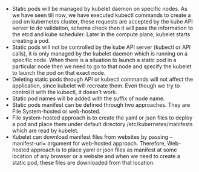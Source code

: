 - Static pods will be managed by kubelet daemon on specific nodes. As we have seen till now, we have executed kubectl commands to create a pod on kubernetes cluster, these requests are accepted  by the kube API server to do  validation, schema check then it will pass the information to the etcd and kube scheduler. Later in the compute plane, kubelet starts creating a pod.
- Static pods will not be controlled by the kube API server (kubectl or API calls),  it is only managed by the kubelet daemon which is running on a specific node. When there is a situation to launch a static pod in a particular node then we need to go to that node and specify the kubelet to launch the pod on that exact node.
- Deleting static pods through API or kubectl commands will not affect the application, since kubelet will recreate them. Even though we try to control it with the kubectl, it doesn't work. 
- Static pod names will be added with the suffix of node name. 
- Static pods manifest can be defined through two approaches. They are File System-hosted or web-hosted.
- File system-hosted approach is to create the yaml or json files to deploy a pod and place them under default directory /etc/kubernetes/manifests which are read by kubelet.
- Kubelet can download manifest files from websites by passing –manifest-url=<URL> argument for web-hosted approach. Therefore, Web-hosted approach is to place yaml or json files as manifest at some location of any browser or a website and when we need to create a static pod, these files are downloaded from that location.
